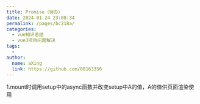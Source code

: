 ```yaml
---
title: Promise（待办）
date: 2024-01-24 23:08:34
permalink: /pages/bc218a/
categories:
  - vue知识总结
  - vue3项目问题解决
tags:
  - 
author: 
  name: aXing
  link: https://github.com/08163356
---
```


1.mount时调用setup中的async函数并改变setup中A的值，A的值供页面渲染使用

